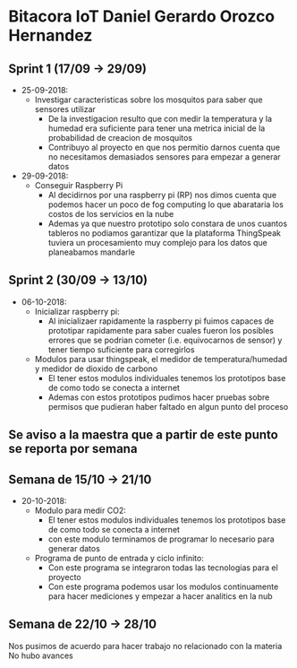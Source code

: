 # Bitacora IoT Daniel Gerardo Orozco Hernandez
## Sprint 1 (17/09 &rarr; 29/09)
* 25-09-2018:
    * Investigar caracteristicas sobre los mosquitos para saber que sensores utilizar
        * De la investigacion resulto que con medir la temperatura y la humedad era suficiente para tener una metrica inicial de la probabilidad de creacion de mosquitos
        * Contribuyo al proyecto en que nos permitio darnos cuenta que no necesitamos demasiados sensores para empezar a generar datos
* 29-09-2018:
    * Conseguir Raspberry Pi
        * Al decidirnos por una raspberry pi (RP) nos dimos cuenta que podemos hacer un poco de fog computing lo que abarataria los costos de los servicios en la nube
        * Ademas ya que nuestro prototipo solo constara de unos cuantos tableros no podiamos garantizar que la plataforma ThingSpeak tuviera un procesamiento muy complejo para los datos que planeabamos mandarle

## Sprint 2 (30/09 &rarr; 13/10)
* 06-10-2018:
    * Inicializar raspberry pi:
        * Al inicializaer rapidamente la raspberry pi fuimos capaces de prototipar rapidamente para saber cuales fueron los posibles errores que se podrian cometer (i.e. equivocarnos de sensor) y tener tiempo suficiente para corregirlos
    * Modulos para usar thingspeak, el medidor de temperatura/humedad y medidor de dioxido de carbono
        * El tener estos modulos individuales tenemos los prototipos base de como todo se conecta a internet
        * Ademas con estos prototipos pudimos hacer pruebas sobre permisos que pudieran haber faltado en algun punto del proceso

## Se aviso a la maestra que a partir de este punto se reporta por semana

## Semana de 15/10 &rarr; 21/10
* 20-10-2018:
   * Modulo para medir CO2:
      * El tener estos modulos individuales tenemos los prototipos base de como todo se conecta a internet
      * con este modulo terminamos de programar lo necesario para generar datos
   * Programa de punto de entrada y ciclo infinito:
      * Con este programa se integraron todas las tecnologias para el proyecto
      * Con este programa podemos usar los modulos continuamente para hacer mediciones y empezar a hacer analitics en la nub

## Semana de 22/10 &rarr; 28/10
Nos pusimos de acuerdo para hacer trabajo no relacionado con la materia
No hubo avances
